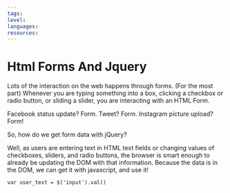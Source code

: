 ```yaml
---
tags:
level:
languages:
resources:
---
```

# Html Forms And Jquery

Lots of the interaction on the web happens through forms. (For the most part) Whenever you are typing something into a box, clicking a checkbox or radio button, or sliding a slider, you are interacting with an HTML Form.

Facebook status update? Form. Tweet? Form. Instagram picture upload? Form!

So, how do we get form data with jQuery?

Well, as users are entering text in HTML text fields or changing values of checkboxes, sliders, and radio buttons, the browser is smart enough to already be updating the DOM with that information. Because the data is in the DOM, we can get it with javascript, and use it!

```
var user_text = $('input').val()
```
